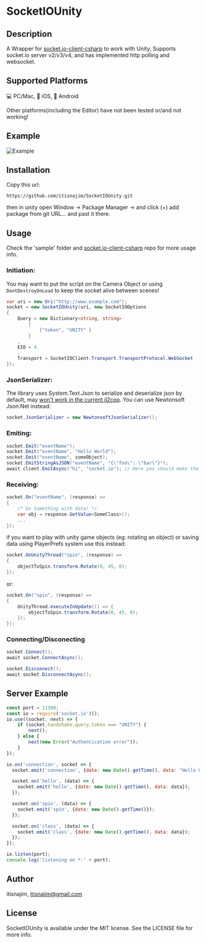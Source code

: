 # SocketIOUnity

## Description
A Wrapper for [socket.io-client-csharp](https://github.com/doghappy/socket.io-client-csharp) to work with Unity,
Supports socket.io server v2/v3/v4, and has implemented http polling and websocket. 

## Supported Platforms
💻 PC/Mac, 🍎 iOS, 🤖 Android

Other platforms(including the Editor) have not been tested or/and not working!

## Example
![Example](https://github.com/itisnajim/SocketIOUnity/blob/main/example.gif?raw=true)

## Installation
Copy this url: 
```
https://github.com/itisnajim/SocketIOUnity.git
```
then in unity open Window -> Package Manager -> and click (+) add package from git URL... and past it there.

## Usage
Check the 'sample' folder and [socket.io-client-csharp](https://github.com/doghappy/socket.io-client-csharp) repo for more usage info.

### Initiation: 
You may want to put the script on the Camera Object or using ```DontDestroyOnLoad``` to keep the socket alive between scenes!
```csharp
var uri = new Uri("http://www.example.com");
socket = new SocketIOUnity(uri, new SocketIOOptions
{
    Query = new Dictionary<string, string>
        {
            {"token", "UNITY" }
        }
    ,
    EIO = 4
    ,
    Transport = SocketIOClient.Transport.TransportProtocol.WebSocket
});
```

### JsonSerializer:
The library uses System.Text.Json to serialize and deserialize json by default, may [won't work in the current il2cpp](https://forum.unity.com/threads/please-add-system-text-json-support.1000369/).
You can use Newtonsoft Json.Net instead:
```csharp
socket.JsonSerializer = new NewtonsoftJsonSerializer();
```

### Emiting: 
```csharp
socket.Emit("eventName");
socket.Emit("eventName", "Hello World");
socket.Emit("eventName", someObject);
socket.EmitStringAsJSON("eventName", "{\"foo\": \"bar\"}");
await client.EmitAsync("hi", "socket.io"); // Here you should make the method async
```

### Receiving: 
```csharp
socket.On("eventName", (response) =>
{
    /* Do Something with data! */
    var obj = response.GetValue<SomeClass>();
    ...
});
```
if you want to play with unity game objects (eg: rotating an object) or saving data using PlayerPrefs system use this instead:
```csharp
socket.OnUnityThread("spin", (response) =>
{
    objectToSpin.transform.Rotate(0, 45, 0);
});
```
or: 
```csharp
socket.On("spin", (response) =>
{
    UnityThread.executeInUpdate(() => {
        objectToSpin.transform.Rotate(0, 45, 0);
    });
});
```

### Connecting/Disconecting
```csharp
socket.Connect();
await socket.ConnectAsync();

socket.Disconnect();
await socket.DisconnectAsync();
```

## Server Example
```javascript
const port = 11100;
const io = require('socket.io')();
io.use((socket, next) => {
    if (socket.handshake.query.token === "UNITY") {
        next();
    } else {
        next(new Error("Authentication error"));
    }
});

io.on('connection', socket => {
  socket.emit('connection', {date: new Date().getTime(), data: "Hello Unity"})

  socket.on('hello', (data) => {
    socket.emit('hello', {date: new Date().getTime(), data: data});
  });

  socket.on('spin', (data) => {
    socket.emit('spin', {date: new Date().getTime()});
  });

  socket.on('class', (data) => {
    socket.emit('class', {date: new Date().getTime(), data: data});
  });
});

io.listen(port);
console.log('listening on *:' + port);
```

## Author

itisnajim, itisnajim@gmail.com

## License

SocketIOUnity is available under the MIT license. See the LICENSE file for more info.
